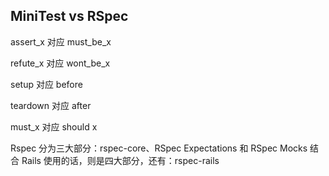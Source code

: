 ## MiniTest vs RSpec

assert_x 对应 must_be_x

refute_x 对应 wont_be_x

setup 对应 before

teardown 对应 after

must_x 对应 should x

Rspec 分为三大部分：rspec-core、RSpec Expectations 和 RSpec Mocks
结合 Rails 使用的话，则是四大部分，还有：rspec-rails
